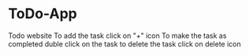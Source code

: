 # ToDo-App
Todo website
 To add the task click on "+" icon
 To make the task as completed duble click on the task
 to delete the task click on delete icon
